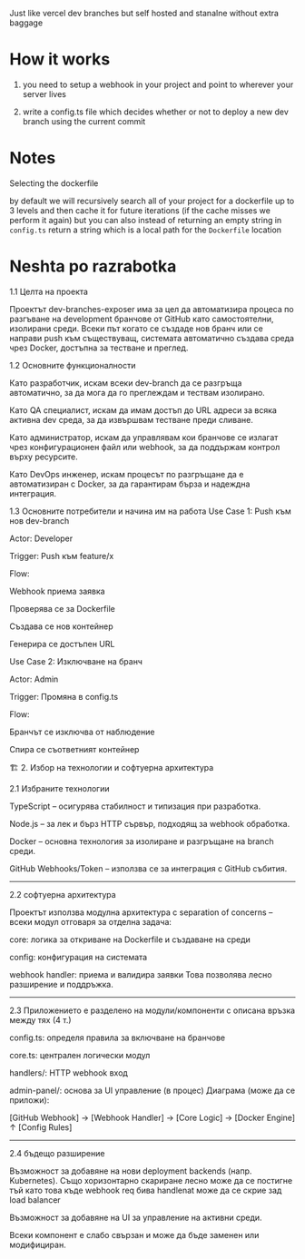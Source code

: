 Just like vercel dev branches but self hosted and stanalne without extra baggage

# How it works

1. you need to setup a webhook in your project and point to wherever your server lives

2. write a config.ts file which decides whether or not to deploy a new dev branch using the current commit 


# Notes

Selecting the dockerfile 

by default we will recursively search all of your project for a dockerfile up to 3 levels and then cache it for future iterations (if the cache misses we perform it again) but you can also instead of returning an empty string in `config.ts` return a string which is a local path for the `Dockerfile` location




# Neshta po razrabotka
1.1 Целта на проекта 

Проектът dev-branches-exposer има за цел да автоматизира процеса по разгъване на development бранчове от GitHub като самостоятелни, изолирани среди. Всеки път когато се създаде нов бранч или се направи push към съществуващ, системата автоматично създава среда чрез Docker, достъпна за тестване и преглед.

1.2 Основните функционалности 

Като разработчик, искам всеки dev-branch да се разгръща автоматично, за да мога да го преглеждам и тествам изолирано.

Като QA специалист, искам да имам достъп до URL адреси за всяка активна dev среда, за да извършвам тестване преди сливане.

Като администратор, искам да управлявам кои бранчове се излагат чрез конфигурационен файл или webhook, за да поддържам контрол върху ресурсите.

Като DevOps инженер, искам процесът по разгръщане да е автоматизиран с Docker, за да гарантирам бърза и надеждна интеграция.

1.3 Основните потребители и начина им на работа 
Use Case 1: Push към нов dev-branch

Actor: Developer

Trigger: Push към feature/x

Flow:

Webhook приема заявка

Проверява се за Dockerfile

Създава се нов контейнер

Генерира се достъпен URL

Use Case 2: Изключване на бранч

Actor: Admin

Trigger: Промяна в config.ts

Flow:

Бранчът се изключва от наблюдение

Спира се съответният контейнер

🏗️ 2. Избор на технологии и софтуерна архитектура 

2.1 Избраните технологии 

TypeScript – осигурява стабилност и типизация при разработка.

Node.js – за лек и бърз HTTP сървър, подходящ за webhook обработка.

Docker – основна технология за изолиране и разгръщане на branch среди.

GitHub Webhooks/Token – използва се за интеграция с GitHub събития.



---

2.2  софтуерна архитектура

Проектът използва модулна архитектура с separation of concerns – всеки модул отговаря за отделна задача:

core: логика за откриване на Dockerfile и създаване на среди

config: конфигурация на системата

webhook handler: приема и валидира заявки
Това позволява лесно разширение и поддръжка.



---

2.3 Приложението е разделено на модули/компоненти с описана връзка между тях (4 т.)

config.ts: определя правила за включване на бранчове

core.ts: централен логически модул

handlers/: HTTP webhook вход

admin-panel/: основа за UI управление (в процес)
Диаграма (може да се приложи):


[GitHub Webhook] → [Webhook Handler] → [Core Logic] → [Docker Engine]
                                                  ↑
                                        [Config Rules]


---

2.4 бъдещо разширение 

Възможност за добавяне на нови deployment backends (напр. Kubernetes). Също хоризонтарно скариране лесно може да се постигне тъй като това къде webhook req бива handlenat може да се скрие зад load balancer

Възможност за добавяне на UI за управление на активни среди.

Всеки компонент е слабо свързан и може да бъде заменен или модифициран.
